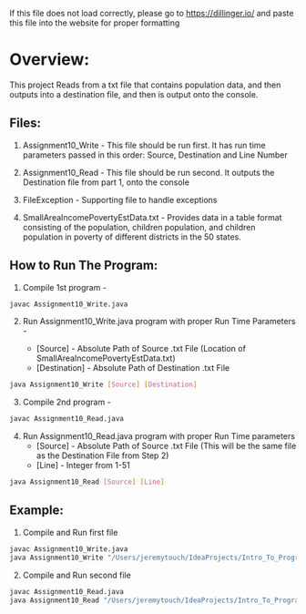 If this file does not load correctly, please go to https://dillinger.io/ and paste this file into the website for proper formatting

# Overview:

This project Reads from a txt file that contains population data, and then outputs into a destination file, and then is output onto the console.


## Files:

1. Assignment10_Write - This file should be run first. It has run time parameters passed in this order: Source, Destination and Line Number


2. Assignment10_Read - This file should be run second. It outputs the Destination file from part 1, onto the console


3. FileException - Supporting file to handle exceptions


4. SmallAreaIncomePovertyEstData.txt - Provides data in a table format consisting of the population, children population, and children population in poverty of different districts in the 50 states.

## How to Run The Program:

1. Compile 1st program -
```bash
javac Assignment10_Write.java
```

2. Run Assignment10_Write.java program with proper Run Time Parameters -

   - [Source] - Absolute Path of Source .txt File (Location of SmallAreaIncomePovertyEstData.txt)
   - [Destination] - Absolute Path of Destination .txt File 
```bash
java Assignment10_Write [Source] [Destination] 
```
3. Compile 2nd program - 
```bash
javac Assignment10_Read.java
```
4. Run Assignment10_Read.java program with proper Run Time parameters
    - [Source] - Absolute Path of Source .txt File (This will be the same file as the Destination File from Step 2)
    - [Line] - Integer from 1-51

```bash
java Assignment10_Read [Source] [Line] 
```

## Example:

1. Compile and Run first file
```bash
javac Assignment10_Write.java
java Assignment10_Write "/Users/jeremytouch/IdeaProjects/Intro_To_Programming/src/com/EN_605_201_83_FA21/Module10/SmallAreaIncomePovertyEstData.txt" "/Users/jeremytouch/IdeaProjects/Intro_To_Programming/src/com/EN_605_201_83_FA21/Module10/output.txt" 
```

2. Compile and Run second file
```bash
javac Assignment10_Read.java
java Assignment10_Read "/Users/jeremytouch/IdeaProjects/Intro_To_Programming/src/com/EN_605_201_83_FA21/Module10/output.txt" "51"
```



